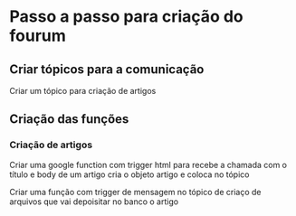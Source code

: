 # Passo a passo para criação do fourum

## Criar tópicos para a comunicação
Criar um tópico para criação de artigos

## Criação das funções

### Criação de artigos
Criar uma google function com trigger html para recebe a chamada com o título e body de um artigo
cria o objeto artigo e coloca no tópico

Criar uma função com trigger de mensagem no tópico de criaço de arquivos que vai depoisitar no banco o artigo
